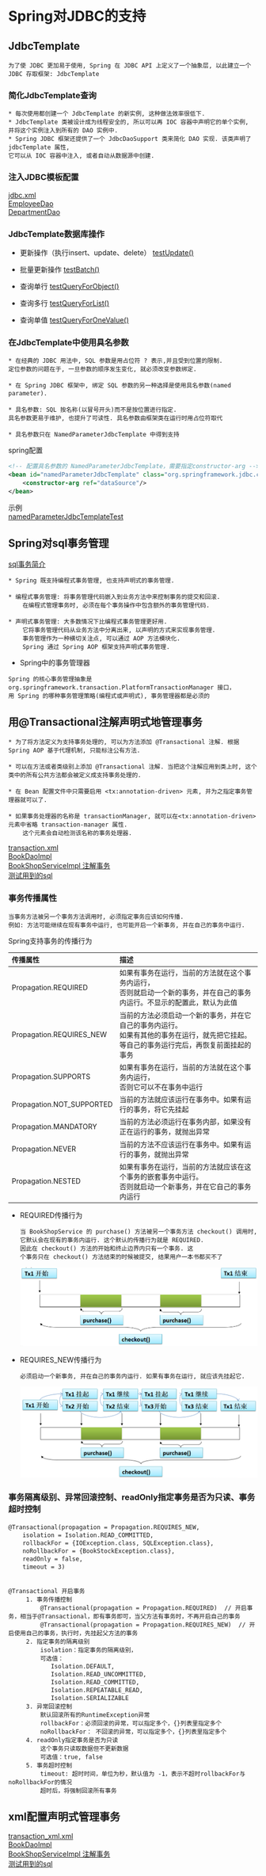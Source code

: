 Spring对JDBC的支持
==

## JdbcTemplate
```text
为了使 JDBC 更加易于使用, Spring 在 JDBC API 上定义了一个抽象层, 以此建立一个 JDBC 存取框架: JdbcTemplate
```

### 简化JdbcTemplate查询
```text
* 每次使用都创建一个 JdbcTemplate 的新实例, 这种做法效率很低下.
* JdbcTemplate 类被设计成为线程安全的, 所以可以再 IOC 容器中声明它的单个实例, 并将这个实例注入到所有的 DAO 实例中.
* Spring JDBC 框架还提供了一个 JdbcDaoSupport 类来简化 DAO 实现. 该类声明了 jdbcTemplate 属性, 
它可以从 IOC 容器中注入, 或者自动从数据源中创建.
```

### 注入JDBC模板配置
[jdbc.xml](src/jdbc.xml)  
[EmployeeDao](src/com/java/jdbc/dao/EmployeeDao.java)  
[DepartmentDao](src/com/java/jdbc/dao/DepartmentDao.java) 

### JdbcTemplate数据库操作
* 更新操作（执行insert、update、delete）
    [testUpdate()](src/com/java/jdbc/jdbcTest.java)  
    
* 批量更新操作
    [testBatch()](src/com/java/jdbc/jdbcTest.java)  
    
* 查询单行
    [testQueryForObject()](src/com/java/jdbc/jdbcTest.java)  

* 查询多行
    [testQueryForList()](src/com/java/jdbc/jdbcTest.java)  

* 查询单值
    [testQueryForOneValue()](src/com/java/jdbc/jdbcTest.java)  
    
### 在JdbcTemplate中使用具名参数
```text
* 在经典的 JDBC 用法中, SQL 参数是用占位符 ? 表示,并且受到位置的限制. 
定位参数的问题在于, 一旦参数的顺序发生变化, 就必须改变参数绑定. 

* 在 Spring JDBC 框架中, 绑定 SQL 参数的另一种选择是使用具名参数(named parameter). 

* 具名参数: SQL 按名称(以冒号开头)而不是按位置进行指定. 
具名参数更易于维护, 也提升了可读性. 具名参数由框架类在运行时用占位符取代

* 具名参数只在 NamedParameterJdbcTemplate 中得到支持
```

spring配置
```xml
<!-- 配置具名参数的 NamedParameterJdbcTemplate，需要指定constructor-arg -->
<bean id="namedParameterJdbcTemplate" class="org.springframework.jdbc.core.namedparam.NamedParameterJdbcTemplate">
    <constructor-arg ref="dataSource"/>
</bean>
```

示例  
[namedParameterJdbcTemplateTest](src/com/java/jdbc/namedParameterJdbcTemplateTest.java)  


## Spring对sql事务管理
[sql事务简介](https://github.com/cucker0/mysql/blob/master/md/5_01_DCL%E6%95%B0%E6%8D%AE%E6%8E%A7%E5%88%B6%E8%AF%AD%E8%A8%80.TCL%E4%BA%8B%E5%8A%A1%E6%8E%A7%E5%88%B6%E8%AF%AD%E8%A8%80.md)

```text
* Spring 既支持编程式事务管理, 也支持声明式的事务管理. 

* 编程式事务管理: 将事务管理代码嵌入到业务方法中来控制事务的提交和回滚. 
    在编程式管理事务时, 必须在每个事务操作中包含额外的事务管理代码. 

* 声明式事务管理: 大多数情况下比编程式事务管理更好用. 
    它将事务管理代码从业务方法中分离出来, 以声明的方式来实现事务管理. 
    事务管理作为一种横切关注点, 可以通过 AOP 方法模块化.
    Spring 通过 Spring AOP 框架支持声明式事务管理.

```

* Spring中的事务管理器
```text
Spring 的核心事务管理抽象是org.springframework.transaction.PlatformTransactionManager 接口，
用 Spring 的哪种事务管理策略(编程式或声明式), 事务管理器都是必须的
```

## 用@Transactional注解声明式地管理事务
```text
* 为了将方法定义为支持事务处理的, 可以为方法添加 @Transactional 注解. 根据 Spring AOP 基于代理机制, 只能标注公有方法.

* 可以在方法或者类级别上添加 @Transactional 注解. 当把这个注解应用到类上时, 这个类中的所有公共方法都会被定义成支持事务处理的. 

* 在 Bean 配置文件中只需要启用 <tx:annotation-driven> 元素, 并为之指定事务管理器就可以了. 

* 如果事务处理器的名称是 transactionManager, 就可以在<tx:annotation-driven> 元素中省略 transaction-manager 属性. 
    这个元素会自动检测该名称的事务处理器.
```

[transaction.xml](src/transaction.xml)  
[BookDaoImpl](src/com/java/transaction/daoImpl/BookDaoImpl.java)  
[BookShopServiceImpl 注解事务](src/com/java/transaction/service/BookShopServiceImpl.java)  
[测试用到的sql](sql/mysp.sql)


### 事务传播属性
```text
当事务方法被另一个事务方法调用时, 必须指定事务应该如何传播. 
例如: 方法可能继续在现有事务中运行, 也可能开启一个新事务, 并在自己的事务中运行.
```

Spring支持事务的传播行为

传播属性 |描述 
:--- |:---
Propagation.REQUIRED |如果有事务在运行，当前的方法就在这个事务内运行，<br>否则就启动一个新的事务，并在自己的事务内运行。不显示的配置此，默认为此值 
Propagation.REQUIRES_NEW |当前的方法必须启动一个新的事务，并在它自己的事务内运行。<br>如果有其他的事务在运行，就先把它挂起。等自己的事务运行完后，再恢复前面挂起的事务
Propagation.SUPPORTS |如果有事务在运行，当前的方法就在这个事务内运行，<br>否则它可以不在事务中运行 
Propagation.NOT_SUPPORTED |当前的方法就应该运行在事务中。如果有运行的事务，将它先挂起 
Propagation.MANDATORY |当前的方法必须运行在事务内部，如果没有正在运行的事务，就抛出异常 
Propagation.NEVER |当前的方法不应该运行在事务中。如果有运行的事务，就抛出异常 
Propagation.NESTED |如果有事务在运行，当前的方法就应该在这个事务的嵌套事务中运行。<br>否则就启动一个新事务，并在它自己的事务内运行 

* REQUIRED传播行为
    ```text
    当 BookShopService 的 purchase() 方法被另一个事务方法 checkout() 调用时,
    它默认会在现有的事务内运行. 这个默认的传播行为就是 REQUIRED. 
    因此在 checkout() 方法的开始和终止边界内只有一个事务. 这
    个事务只在 checkout() 方法结束的时候被提交, 结果用户一本书都买不了
    
    ```
    ![](../images/spring/事务传播属性1.png)

* REQUIRES_NEW传播行为
    ```text
    必须启动一个新事务, 并在自己的事务内运行. 如果有事务在运行, 就应该先挂起它.
    ```
    ![](../images/spring/事务传播属性2.png)

### 事务隔离级别、异常回滚控制、readOnly指定事务是否为只读、事务超时控制
```text
@Transactional(propagation = Propagation.REQUIRES_NEW,
    isolation = Isolation.READ_COMMITTED,
    rollbackFor = {IOException.class, SQLException.class},
    noRollbackFor = {BookStockException.class},
    readOnly = false,
    timeout = 3)


@Transactional 开启事务
     1. 事务传播控制
         @Transactional(propagation = Propagation.REQUIRED)  // 开启事务，相当于@Transactional，即有事务即可，当父方法有事务时，不再开启自己的事务
         @Transactional(propagation = Propagation.REQUIRES_NEW)  // 开启使用自己的事务，执行时，先挂起父方法的事务
     2. 指定事务的隔离级别
         isolation：指定事务的隔离级别，
         可选值：
            Isolation.DEFAULT, 
            Isolation.READ_UNCOMMITTED, 
            Isolation.READ_COMMITTED, 
            Isolation.REPEATABLE_READ, 
            Isolation.SERIALIZABLE
     3. 异常回滚控制
         默认回滚所有的RuntimeException异常
         rollbackFor：必须回滚的异常，可以指定多个，{}列表里指定多个
         noRollbackFor： 不回滚的异常，可以指定多个，{}列表里指定多个
     4. readOnly指定事务是否为只读
         这个事务只读取数据但不更新数据
         可选值：true, false
     5. 事务超时控制
         timeout: 超时时间，单位为秒，默认值为 -1，表示不超时rollbackFor与noRollbackFor的情况
         超时后，将强制回滚所有事务
```

## xml配置声明式管理事务
[transaction_xml.xml](src/transaction_xml.xml)  
[BookDaoImpl](src/com/java/transaction_xml/daoImpl/BookDaoImpl.java)  
[BookShopServiceImpl 注解事务](src/com/java/transaction_xml/service/BookShopServiceImpl.java)  
[测试用到的sql](sql/mysp.sql)
